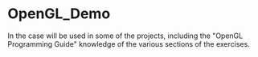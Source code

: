 # OpenGL_Demo
In the case will be used in some of the projects, including the "OpenGL Programming Guide" knowledge of the various sections of the exercises.
